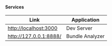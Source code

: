 #### Services

| Link                                            | Application      |
| ----------------------------------------------- | ---------------- |
| <http://localhost:3000>                         | Dev Server       |
| <http://127.0.0.1:8888/>                        | Bundle Analyzer  |
